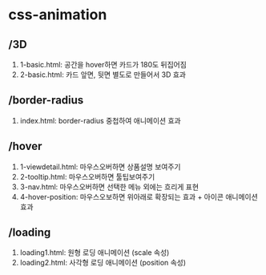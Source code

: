 # css-animation

## /3D
1. 1-basic.html: 공간을 hover하면 카드가 180도 뒤집어짐
2. 2-basic.html: 카드 앞면, 뒷면 별도로 만들어서 3D 효과

## /border-radius
1. index.html: border-radius 중첩하여 애니메이션 효과

## /hover
1. 1-viewdetail.html: 마우스오버하면 상품설명 보여주기
2. 2-tooltip.html: 마우스오버하면 툴팁보여주기
3. 3-nav.html: 마우스오버하면 선택한 메뉴 외에는 흐리게 표현
4. 4-hover-position: 마우스오보하면 위아래로 확장되는 효과 + 아이콘 애니메이션 효과

## /loading
1. loading1.html: 원형 로딩 애니메이션 (scale 속성)
2. loading2.html: 사각형 로딩 애니메이션 (position 속성)
